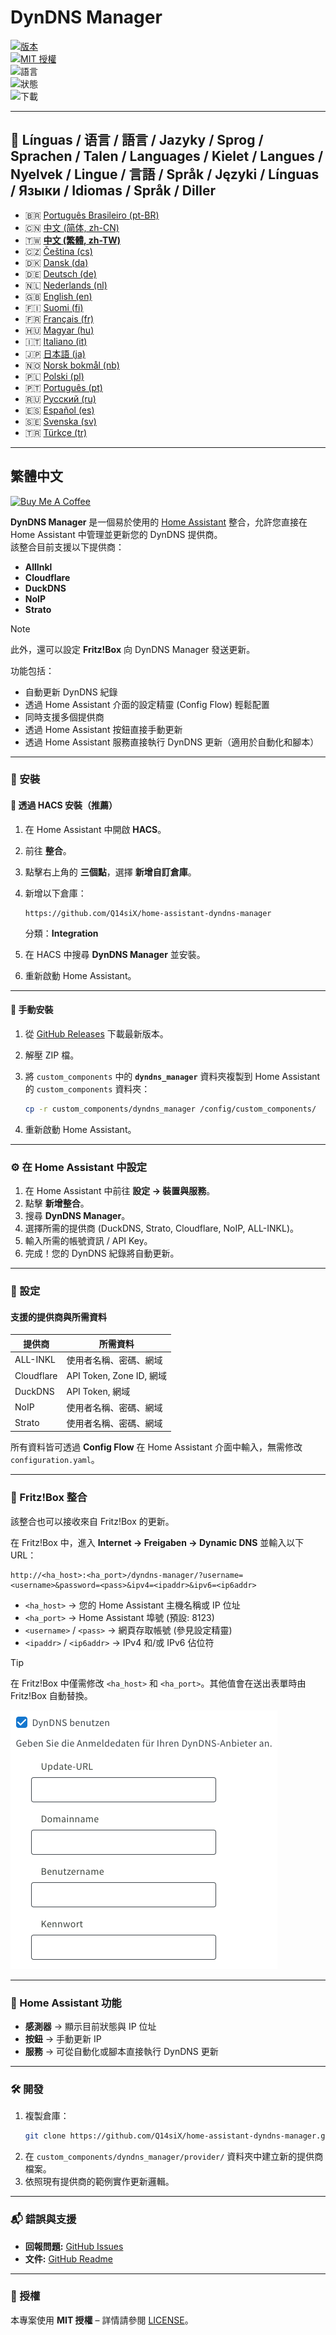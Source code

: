 # DynDNS Manager

[![版本](https://img.shields.io/github/v/release/Q14siX/home-assistant-dyndns-manager)](https://github.com/Q14siX/home-assistant-dyndns-manager/releases)  
[![MIT 授權](https://img.shields.io/badge/License-MIT-green.svg)](LICENSE)  
![語言](https://img.shields.io/badge/languages-20-blue.svg)  
![狀態](https://img.shields.io/badge/status-stable-brightgreen.svg)  
![下載](https://img.shields.io/github/downloads/Q14siX/home-assistant-dyndns-manager/total)

---

## 📌 Línguas / 语言 / 語言 / Jazyky / Sprog / Sprachen / Talen / Languages / Kielet / Langues / Nyelvek / Lingue / 言語 / Språk / Języki / Línguas / Языки / Idiomas / Språk / Diller

- 🇧🇷 [Português Brasileiro (pt-BR)](https://github.com/Q14siX/home-assistant-dyndns-manager/blob/main/README/README_PT-BR.md#portugues-brasileiro)
- 🇨🇳 [中文 (简体, zh-CN)](https://github.com/Q14siX/home-assistant-dyndns-manager/blob/main/README/README_ZH-CN.md#简体中文)
- 🇹🇼 [**中文 (繁體, zh-TW)**](https://github.com/Q14siX/home-assistant-dyndns-manager/blob/main/README/README_ZH-TW.md#繁體中文)
- 🇨🇿 [Čeština (cs)](https://github.com/Q14siX/home-assistant-dyndns-manager/blob/main/README/README_CS.md#czech)
- 🇩🇰 [Dansk (da)](https://github.com/Q14siX/home-assistant-dyndns-manager/blob/main/README/README_DA.md#dansk)
- 🇩🇪 [Deutsch (de)](https://github.com/Q14siX/home-assistant-dyndns-manager/blob/main/README/README_DE.md#deutsch)
- 🇳🇱 [Nederlands (nl)](https://github.com/Q14siX/home-assistant-dyndns-manager/blob/main/README/README_NL.md#dutch)
- 🇬🇧 [English (en)](https://github.com/Q14siX/home-assistant-dyndns-manager/blob/main/README/README_EN.md#english)
- 🇫🇮 [Suomi (fi)](https://github.com/Q14siX/home-assistant-dyndns-manager/blob/main/README/README_FI.md#suomi)
- 🇫🇷 [Français (fr)](https://github.com/Q14siX/home-assistant-dyndns-manager/blob/main/README/README_FR.md#français)
- 🇭🇺 [Magyar (hu)](https://github.com/Q14siX/home-assistant-dyndns-manager/blob/main/README/README_HU.md#magyar)
- 🇮🇹 [Italiano (it)](https://github.com/Q14siX/home-assistant-dyndns-manager/blob/main/README/README_IT.md#italiano)
- 🇯🇵 [日本語 (ja)](https://github.com/Q14siX/home-assistant-dyndns-manager/blob/main/README/README_JA.md#日本語)
- 🇳🇴 [Norsk bokmål (nb)](https://github.com/Q14siX/home-assistant-dyndns-manager/blob/main/README/README_NB.md#norsk)
- 🇵🇱 [Polski (pl)](https://github.com/Q14siX/home-assistant-dyndns-manager/blob/main/README/README_PL.md#polski)
- 🇵🇹 [Português (pt)](https://github.com/Q14siX/home-assistant-dyndns-manager/blob/main/README/README_PT.md#português)
- 🇷🇺 [Русский (ru)](https://github.com/Q14siX/home-assistant-dyndns-manager/blob/main/README/README_RU.md#Русский)
- 🇪🇸 [Español (es)](https://github.com/Q14siX/home-assistant-dyndns-manager/blob/main/README/README_ES.md#español)
- 🇸🇪 [Svenska (sv)](https://github.com/Q14siX/home-assistant-dyndns-manager/blob/main/README/README_SV.md#svenska)
- 🇹🇷 [Türkçe (tr)](https://github.com/Q14siX/home-assistant-dyndns-manager/blob/main/README/README_TR.md#türkçe)

---

## 繁體中文

<a href="https://www.buymeacoffee.com/Q14siX" target="_blank"><img src="https://cdn.buymeacoffee.com/buttons/v2/default-yellow.png" alt="Buy Me A Coffee" style="height: 60px !important;width: 217px !important;" ></a>

**DynDNS Manager** 是一個易於使用的 [Home Assistant](https://www.home-assistant.io/) 整合，允許您直接在 Home Assistant 中管理並更新您的 DynDNS 提供商。  
該整合目前支援以下提供商：

- **AllInkl**
- **Cloudflare**
- **DuckDNS**
- **NoIP**
- **Strato**

> [!NOTE]
> 此外，還可以設定 **Fritz!Box** 向 DynDNS Manager 發送更新。

功能包括：
- 自動更新 DynDNS 紀錄
- 透過 Home Assistant 介面的設定精靈 (Config Flow) 輕鬆配置
- 同時支援多個提供商
- 透過 Home Assistant 按鈕直接手動更新
- 透過 Home Assistant 服務直接執行 DynDNS 更新（適用於自動化和腳本）

---

### 🚀 安裝

#### 🔹 透過 HACS 安裝（推薦）

1. 在 Home Assistant 中開啟 **HACS**。
2. 前往 **整合**。
3. 點擊右上角的 **三個點**，選擇 **新增自訂倉庫**。
4. 新增以下倉庫：

   ```
   https://github.com/Q14siX/home-assistant-dyndns-manager
   ```

   分類：**Integration**

5. 在 HACS 中搜尋 **DynDNS Manager** 並安裝。
6. 重新啟動 Home Assistant。

---

#### 🔹 手動安裝

1. 從 [GitHub Releases](https://github.com/Q14siX/home-assistant-dyndns-manager/releases) 下載最新版本。
2. 解壓 ZIP 檔。
3. 將 `custom_components` 中的 **`dyndns_manager`** 資料夾複製到 Home Assistant 的 `custom_components` 資料夾：

   ```bash
   cp -r custom_components/dyndns_manager /config/custom_components/
   ```

4. 重新啟動 Home Assistant。

---

### ⚙️ 在 Home Assistant 中設定

1. 在 Home Assistant 中前往 **設定 → 裝置與服務**。
2. 點擊 **新增整合**。
3. 搜尋 **DynDNS Manager**。
4. 選擇所需的提供商 (DuckDNS, Strato, Cloudflare, NoIP, ALL-INKL)。
5. 輸入所需的帳號資訊 / API Key。
6. 完成！您的 DynDNS 紀錄將自動更新。

---

### 📄 設定

#### 支援的提供商與所需資料

| 提供商    | 所需資料 |
|-----------|----------|
| ALL-INKL  | 使用者名稱、密碼、網域 |
| Cloudflare| API Token, Zone ID, 網域 |
| DuckDNS   | API Token, 網域 |
| NoIP      | 使用者名稱、密碼、網域 |
| Strato    | 使用者名稱、密碼、網域 |

所有資料皆可透過 **Config Flow** 在 Home Assistant 介面中輸入，無需修改 `configuration.yaml`。

---

### 📡 Fritz!Box 整合

該整合也可以接收來自 Fritz!Box 的更新。

在 Fritz!Box 中，進入 **Internet → Freigaben → Dynamic DNS** 並輸入以下 URL：

```
http://<ha_host>:<ha_port>/dyndns-manager/?username=<username>&password=<pass>&ipv4=<ipaddr>&ipv6=<ip6addr>
```

- `<ha_host>` → 您的 Home Assistant 主機名稱或 IP 位址
- `<ha_port>` → Home Assistant 埠號 (預設: 8123)
- `<username>` / `<pass>` → 網頁存取帳號 (參見設定精靈)
- `<ipaddr>` / `<ip6addr>` → IPv4 和/或 IPv6 佔位符

> [!TIP]
> 在 Fritz!Box 中僅需修改 `<ha_host>` 和 `<ha_port>`。其他值會在送出表單時由 Fritz!Box 自動替換。

![FRITZ!BOX 輸入介面](https://raw.githubusercontent.com/Q14siX/home-assistant-dyndns-manager/master/images/FRITZ!Box.png)

---

### 🔘 Home Assistant 功能

- **感測器** → 顯示目前狀態與 IP 位址
- **按鈕** → 手動更新 IP
- **服務** → 可從自動化或腳本直接執行 DynDNS 更新

---

### 🛠 開發

1. 複製倉庫：
   ```bash
   git clone https://github.com/Q14siX/home-assistant-dyndns-manager.git
   ```
2. 在 `custom_components/dyndns_manager/provider/` 資料夾中建立新的提供商檔案。
3. 依照現有提供商的範例實作更新邏輯。

---

### 📬 錯誤與支援

- **回報問題:** [GitHub Issues](https://github.com/Q14siX/home-assistant-dyndns-manager/issues)  
- **文件:** [GitHub Readme](https://github.com/Q14siX/home-assistant-dyndns-manager)

---

### 📜 授權

本專案使用 **MIT 授權** – 詳情請參閱 [LICENSE](https://github.com/Q14siX/home-assistant-dyndns-manager/blob/main/LICENSE)。
